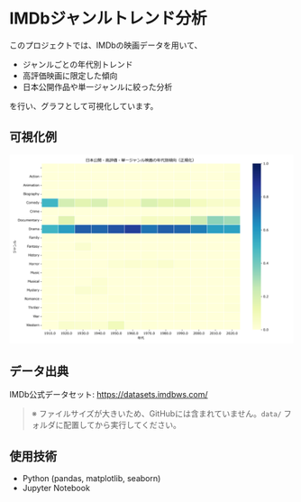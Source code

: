 # IMDbジャンルトレンド分析

このプロジェクトでは、IMDbの映画データを用いて、
- ジャンルごとの年代別トレンド
- 高評価映画に限定した傾向
- 日本公開作品や単一ジャンルに絞った分析

を行い、グラフとして可視化しています。

## 可視化例

![Heatmap of genre trends](figures/genre_trends_japan_highrated_single_genre.png)

## データ出典

IMDb公式データセット: https://datasets.imdbws.com/

> ※ ファイルサイズが大きいため、GitHubには含まれていません。`data/` フォルダに配置してから実行してください。

## 使用技術

- Python (pandas, matplotlib, seaborn)
- Jupyter Notebook